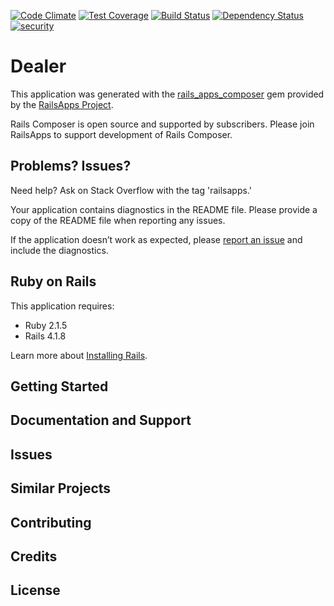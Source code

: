 [![Code Climate](https://codeclimate.com/github/BigGillyStyle/dealer/badges/gpa.svg)](https://codeclimate.com/github/BigGillyStyle/dealer)
[![Test Coverage](https://codeclimate.com/github/BigGillyStyle/dealer/badges/coverage.svg)](https://codeclimate.com/github/BigGillyStyle/dealer)
[![Build Status](https://travis-ci.org/BigGillyStyle/dealer.svg?branch=master)](https://travis-ci.org/BigGillyStyle/dealer)
[![Dependency Status](https://gemnasium.com/BigGillyStyle/dealer.svg)](https://gemnasium.com/BigGillyStyle/dealer)
[![security](https://hakiri.io/github/BigGillyStyle/dealer/master.svg)](https://hakiri.io/github/BigGillyStyle/dealer/master)

Dealer
================

This application was generated with the [rails_apps_composer](https://github.com/RailsApps/rails_apps_composer) gem
provided by the [RailsApps Project](http://railsapps.github.io/).

Rails Composer is open source and supported by subscribers. Please join RailsApps to support development of Rails Composer.

Problems? Issues?
-----------

Need help? Ask on Stack Overflow with the tag 'railsapps.'

Your application contains diagnostics in the README file. Please provide a copy of the README file when reporting any issues.

If the application doesn’t work as expected, please [report an issue](https://github.com/RailsApps/rails_apps_composer/issues)
and include the diagnostics.

Ruby on Rails
-------------

This application requires:

- Ruby 2.1.5
- Rails 4.1.8

Learn more about [Installing Rails](http://railsapps.github.io/installing-rails.html).

Getting Started
---------------

Documentation and Support
-------------------------

Issues
-------------

Similar Projects
----------------

Contributing
------------

Credits
-------

License
-------
